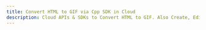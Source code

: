 ---title: Convert HTML to GIF via Cpp SDK in Clouddescription: Cloud APIs & SDKs to Convert HTML to GIF. Also Create, Edit & Render Microsoft Word & OpenOffice documents in the Cloud.---